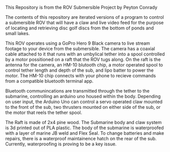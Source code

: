 This Repository is from the ROV Submersible Project by Peyton Conrady

The contents of this repository are iterated versions of a program to control a submersible ROV that will have a claw and live video feed for the purpose of locating and
retrieving disc golf discs from the bottom of ponds and small lakes.

This ROV operates using a GoPro Hero 9 Black camera to live stream footage to your device from the submersible. The camera has a coaxial cable attached to it that runs with an umbylical tether into a spool controlled by a motor possitioned on a raft that the ROV tugs along. On the raft is the antenna for the camera, an HM-10 blutooth chip, a motor operated spool to control tether length and depth of the sub, and lipo batter to power the motor. The HM-10 chip connects with your phone to recieve commands from a compatible bluetooth terminal app.

Bluetooth communincations are transmitted through the tether to the submarine, controlling an arduino uno housed within the body. Depending on user input, the Arduino Uno can control a servo operated claw mounted to the front of the sub, two thrusters mounted on either side of the sub, or the motor that reels the tether spool.

The Raft is made of 2x4 pine wood. The Submarine body and claw system is 3d printed out of PLA plastic. The body of the submarine is waterproofed with a layer of marine JB weld and Flex Seal. To change batteries and make repairs, there is a waterproof maintainence hatch on the rear of the sub. Currently, waterproofing is proving to be a key issue.
